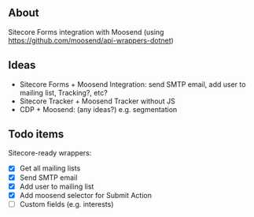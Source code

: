 ﻿## About
Sitecore Forms integration with Moosend (using https://github.com/moosend/api-wrappers-dotnet)

## Ideas
- Sitecore Forms + Moosend Integration: send SMTP email, add user to mailing list, Tracking?, etc?
- Sitecore Tracker + Moosend Tracker without JS
- CDP + Moosend: (any ideas?) e.g. segmentation

## Todo items
Sitecore-ready wrappers:
- [x] Get all mailing lists
- [x] Send SMTP email
- [x] Add user to mailing list
- [x] Add moosend selector for Submit Action
- [ ] Custom fields (e.g. interests)